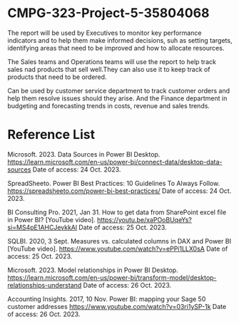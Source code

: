 # CMPG-323-Project-5-35804068

The report will be used by Executives to monitor key performance indicators and to help them make informed decisions, suh as setting targets, identifying areas that need to be improved and how to allocate resources.

The Sales teams and Operations teams will use the report to help track sales nad products that sell well.They can also use it to keep track of products that need to be ordered.

Can be used by customer service department to track customer orders and help them resolve issues should they arise. And the Finance department in budgeting and forecasting trends in costs, revenue and sales trends.

# Reference List
Microsoft. 2023. Data Sources in Power BI Desktop. https://learn.microsoft.com/en-us/power-bi/connect-data/desktop-data-sources Date of access: 24 Oct. 2023.

SpreadSheeto. Power BI Best Practices: 10 Guidelines To Always Follow.  https://spreadsheeto.com/power-bi-best-practices/ Date of access: 24 Oct. 2023.

BI Consulting Pro. 2021, Jan 31.  How to get data from SharePoint excel file in Power BI? [YouTube video]. https://youtu.be/xaPOoBUqeYs?si=MS4pE1AHCJevkkAl Date of access: 25 Oct. 2023.

SQLBI. 2020, 3 Sept. Measures vs. calculated columns in DAX and Power BI [YouTube video]. https://www.youtube.com/watch?v=ePPi1LLX0sA Date of access: 25 Oct. 2023.

Microsoft. 2023. Model relationships in Power BI Desktop. https://learn.microsoft.com/en-us/power-bi/transform-model/desktop-relationships-understand Date of access: 26 Oct. 2023.

Accounting Insights. 2017, 10 Nov. Power BI: mapping your Sage 50 customer addresses https://www.youtube.com/watch?v=03ri1ySP-1k Date of access: 26 Oct. 2023.
